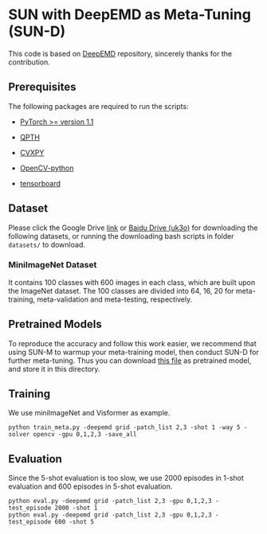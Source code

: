 # SUN with DeepEMD as Meta-Tuning (SUN-D)
This code is based on [DeepEMD](https://github.com/icoz69/DeepEMD) repository, sincerely thanks for the contribution. 

## Prerequisites

The following packages are required to run the scripts:

- [PyTorch >= version 1.1](https://pytorch.org)

- [QPTH](https://github.com/locuslab/qpth)

- [CVXPY](https://www.cvxpy.org/)

- [OpenCV-python](https://pypi.org/project/opencv-python/)

- [tensorboard](https://www.tensorflow.org/tensorboard)
## Dataset
Please click the Google Drive [link](https://drive.google.com/drive/folders/1sXJgi9pXo8i3Jj1nk08Sxo6x7dAQjf9u?usp=sharing) or [Baidu Drive (uk3o)](https://pan.baidu.com/s/17hbnrRhM1acpcjR41P3J0A) for downloading the 
following datasets, or running the downloading bash scripts in folder `datasets/` to download.


### MiniImageNet Dataset

It contains 100 classes with 600 images in each class, which are built upon the ImageNet dataset. The 100 classes are divided into 64, 16, 20 for meta-training, meta-validation and meta-testing, respectively.

## Pretrained Models
To reproduce the accuracy and follow this work easier, we recommend that using SUN-M to warmup your meta-training model, then conduct SUN-D for further meta-tuning. Thus you can download [this file](https://drive.google.com/file/d/1WFk_xHBCiaVLLYXPSXDKfClqjz_qOJFn/view?usp=sharing) as pretrained model, and store it in this directory.

## Training
We use miniImageNet and Visformer as example. 
```shell
python train_meta.py -deepemd grid -patch_list 2,3 -shot 1 -way 5 -solver opencv -gpu 0,1,2,3 -save_all
```

## Evaluation
Since the 5-shot evaluation is too slow, we use 2000 episodes in 1-shot evaluation and 600 episodes in 5-shot evaluation.
```shell
python eval.py -deepemd grid -patch_list 2,3 -gpu 0,1,2,3 -test_episode 2000 -shot 1
python eval.py -deepemd grid -patch_list 2,3 -gpu 0,1,2,3 -test_episode 600 -shot 5
```
